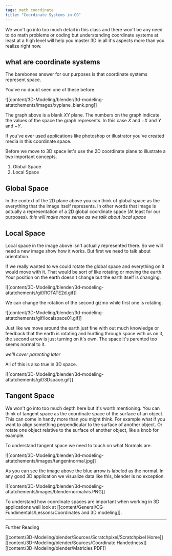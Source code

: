 ```yaml
---
tags: math coordinate
title: "Coordinate Systems in CG"
---
```



We won't go into too much detail in this class and there won't be any need to do math problems or coding but understanding coordinate systems at least at a high level will help you master 3D in all it's aspects more than you realize right now.

## what are coordinate systems

The barebones answer for our purposes is that coordinate systems represent space.

You've no doubt seen one of these before:

![[content/3D-Modeling/blender/3d-modeling-attatchements/images/xyplane_blank.png]]

The graph above is a blank $XY$ plane. The numbers on the graph indicate the values of the space the graph represents. In this case $X$ and $-X$ and $Y$ and $-Y$.

If you've ever used applications like photoshop or illustrator you've created media in this coordinate space.

Before we move to 3D space let's use the 2D coordinate plane to illustrate a two important concepts.

1. Global Space
2. Local Space

## Global Space

In the context of the 2D plane above you can think of global space as the everything that the image itself represents. In other words that image is actually a representation of a 2D global coordinate space (At least for our purposes).
*this will make more sense as we talk about local space*

## Local Space

Local space in the image above isn't actually represented there. So we will need a new image show how it works. But first we need to talk about orientation.

If we really wanted to we could rotate the global space and everything on it would move with it. That would be sort of like rotating or moving the earth. Your position on the earth doesn't change but the earth itself is changing.

![[content/3D-Modeling/blender/3d-modeling-attatchements/gif/ROTATE2d.gif]]

We can change the rotation of the second gizmo while first one is rotating. 

![[content/3D-Modeling/blender/3d-modeling-attatchements/gif/localspace01.gif]]

Just like we move around the earth just fine with out much knowledge or feedback that the earth is rotating and hurtling through space with us on it, the second arrow is just turning on it's own. The space it's parented too seems normal to it.

*we'll cover parenting later*

All of this is also true in 3D space.

![[content/3D-Modeling/blender/3d-modeling-attatchements/gif/3Dspace.gif]]

## Tangent Space

We won't go into too much depth here but it's worth mentioning.
You can think of tangent space as the coordinate space of the surface of an object. This can come in handy more than you might think. For example what if you want to align something perpendicular to the surface of another object. Or rotate one object relative to the surface of another object, like a knob for example.

To understand tangent space we need to touch on what Normals are.

![[content/3D-Modeling/blender/3d-modeling-attatchements/images/tangentnormal.jpg]]

As you can see the image above the blue arrow is labeled as the normal. In any good 3D application we visualize data like this, blender is no exception. 

![[content/3D-Modeling/blender/3d-modeling-attatchements/images/blendernormalvis.PNG]]

To understand how coordinate spaces are important when working in 3D applications well look at [[content/General/CG-Fundimentals/Lessons/Coordinates and 3D modeling]].


---
Further Reading

[[content/3D-Modeling/blender/Sources/Scratchpixel/Scratchpixel Home]]
[[content/3D-Modeling/blender/Sources/Coordinate Handedness]]
[[content/3D-Modeling/blender/Matricies PDF]]